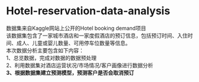 # Hotel-reservation-data-analysis
数据集来自Kaggle网站上公开的Hotel booking demand项目<br>
该数据集包含了一家城市酒店和一家度假酒店的预订信息，包括预订时间、入住时间、成人、儿童或婴儿数量、可用停车位数量等信息。<br>
本次数据分析主要包含如下内容： <br>
1、总览数据，完成对数据的数据预处理 <br>
2、利用数据集对酒店运营状况/市场情况/客户画像进行数据分析 <br>
**3、根据数据集建立预测模型，预测客户是否会取消预订**<br>

